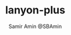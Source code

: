 ---
title: "lanyon-plus"
github: https://github.com/dyndna/lanyon-plus
demo: http://dyndna.github.io/lanyon-plus
author: Samir Amin @SBAmin
draft: true
ssg:
  - Jekyll
cms:
  - No Cms
---